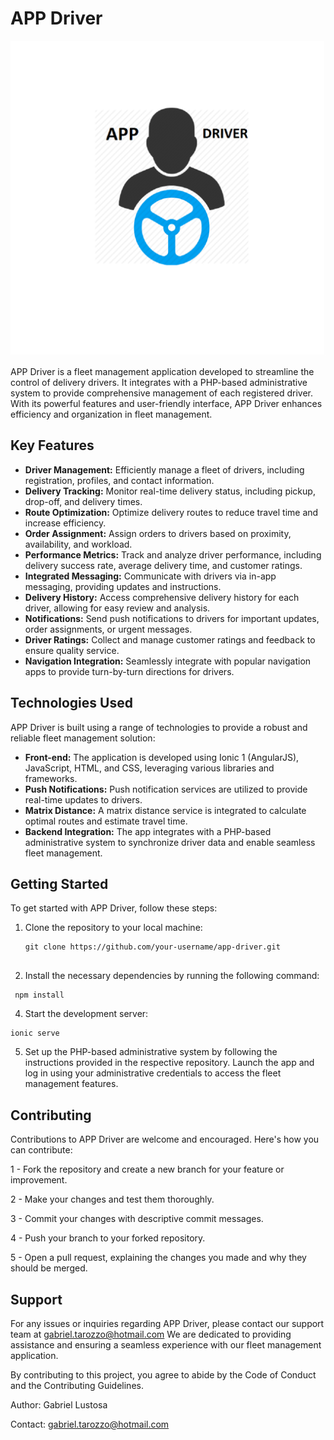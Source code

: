# APP Driver

![APP Driver Logo](https://github.com/gabrieltarozzo/APP-Driver-Ionic/blob/master/MyApp/resources/icon.png)

APP Driver is a fleet management application developed to streamline the control of delivery drivers. It integrates with a PHP-based administrative system to provide comprehensive management of each registered driver. With its powerful features and user-friendly interface, APP Driver enhances efficiency and organization in fleet management.

## Key Features

- **Driver Management:** Efficiently manage a fleet of drivers, including registration, profiles, and contact information.
- **Delivery Tracking:** Monitor real-time delivery status, including pickup, drop-off, and delivery times.
- **Route Optimization:** Optimize delivery routes to reduce travel time and increase efficiency.
- **Order Assignment:** Assign orders to drivers based on proximity, availability, and workload.
- **Performance Metrics:** Track and analyze driver performance, including delivery success rate, average delivery time, and customer ratings.
- **Integrated Messaging:** Communicate with drivers via in-app messaging, providing updates and instructions.
- **Delivery History:** Access comprehensive delivery history for each driver, allowing for easy review and analysis.
- **Notifications:** Send push notifications to drivers for important updates, order assignments, or urgent messages.
- **Driver Ratings:** Collect and manage customer ratings and feedback to ensure quality service.
- **Navigation Integration:** Seamlessly integrate with popular navigation apps to provide turn-by-turn directions for drivers.

## Technologies Used

APP Driver is built using a range of technologies to provide a robust and reliable fleet management solution:

- **Front-end:** The application is developed using Ionic 1 (AngularJS), JavaScript, HTML, and CSS, leveraging various libraries and frameworks.
- **Push Notifications:** Push notification services are utilized to provide real-time updates to drivers.
- **Matrix Distance:** A matrix distance service is integrated to calculate optimal routes and estimate travel time.
- **Backend Integration:** The app integrates with a PHP-based administrative system to synchronize driver data and enable seamless fleet management.

## Getting Started

To get started with APP Driver, follow these steps:

1. Clone the repository to your local machine:

   ```shell
   git clone https://github.com/your-username/app-driver.git

   
2.  Install the necessary dependencies by running the following command:

  ```shell
   npm install
```
4.  Start the development server:

   ```shell
   ionic serve
```
5.  Set up the PHP-based administrative system by following the instructions provided in the respective repository.
    Launch the app and log in using your administrative credentials to access the fleet management features.

## Contributing

Contributions to APP Driver are welcome and encouraged. Here's how you can contribute:

1 - Fork the repository and create a new branch for your feature or improvement.

2 - Make your changes and test them thoroughly.

3 - Commit your changes with descriptive commit messages.

4 - Push your branch to your forked repository.

5 - Open a pull request, explaining the changes you made and why they should be merged.

## Support

For any issues or inquiries regarding APP Driver, please contact our support team at gabriel.tarozzo@hotmail.com We are dedicated to providing assistance and ensuring a seamless experience with our fleet management application.

By contributing to this project, you agree to abide by the Code of Conduct and the Contributing Guidelines.

Author: Gabriel Lustosa

Contact: gabriel.tarozzo@hotmail.com


   


   


